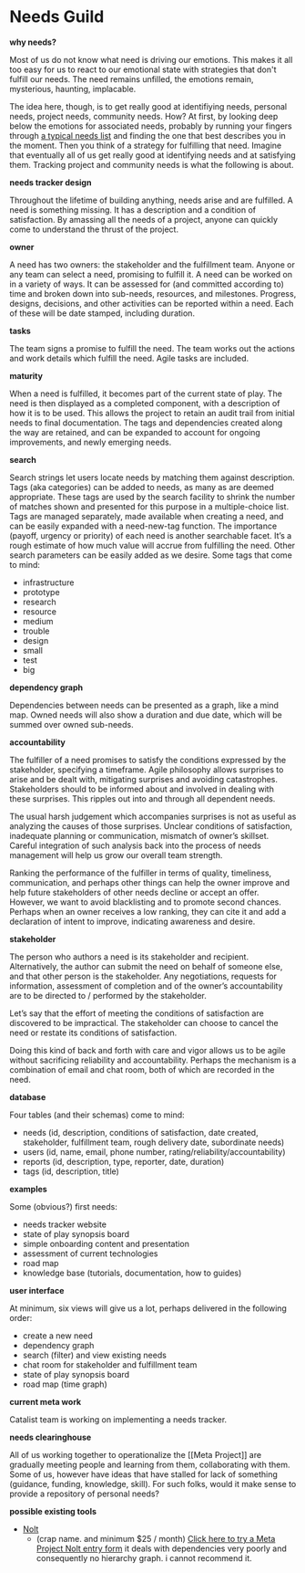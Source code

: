 # Needs Guild
**why needs?**

Most of us do not know what need is driving our emotions. This makes it all too easy for us to react to our emotional state with strategies that don't fulfill our needs. The need remains unfilled, the emotions remain, mysterious, haunting, implacable.

The idea here, though, is to get really good at identifiying needs, personal needs, project needs, community needs. How? At first, by looking deep below the emotions for associated needs, probably by running your fingers through [a typical needs list](https://www.cnvc.org/training/resource/needs-inventory) and finding the one that best describes you in the moment. Then you think of a strategy for fulfilling that need. Imagine that eventually all of us get really good at identifying needs and at satisfying them. Tracking project and community needs is what the following is about.

**needs tracker design**

Throughout the lifetime of building anything, needs arise and are fulfilled. A need is something missing. It has a description and a condition of satisfaction. By amassing all the needs of a project, anyone can quickly come to understand the thrust of the project.

**owner**

A need has two owners: the stakeholder and the fulfillment team. Anyone or any team can select a need, promising to fulfill it. A need can be worked on in a variety of ways. It can be assessed for (and committed according to) time and broken down into sub-needs, resources, and milestones. Progress, designs, decisions, and other activities can be reported within a need. Each of these will be date stamped, including duration.  

**tasks**

The team signs a promise to fulfill the need. The team works out the actions and work details which fulfill the need. Agile tasks are included.

**maturity**

When a need is fulfilled, it becomes part of the current state of play. The need is then displayed as a completed component, with a description of how it is to be used. This allows the project to retain an audit trail from initial needs to final documentation. The tags and dependencies created along the way are retained, and can be expanded to account for ongoing improvements, and newly emerging needs.  

**search**

Search strings let users locate needs by matching them against description. Tags (aka categories) can be added to needs, as many as are deemed appropriate. These tags are used by the search facility to shrink the number of matches shown and presented for this purpose in a multiple-choice list. Tags are managed separately, made available when creating a need, and can be easily expanded with a need-new-tag function. The importance (payoff, urgency or priority) of each need is another searchable facet. It’s a rough estimate of how much value will accrue from fulfilling the need. Other search parameters can be easily added as we desire. Some tags that come to mind:  

- infrastructure
- prototype
- research
- resource
- medium
- trouble
- design
- small
- test
- big  

**dependency graph**

Dependencies between needs can be presented as a graph, like a mind map. Owned needs will also show a duration and due date, which will be summed over owned sub-needs.

**accountability**

The fulfiller of a need promises to satisfy the conditions expressed by the stakeholder, specifying a timeframe. Agile philosophy allows surprises to arise and be dealt with, mitigating surprises and avoiding catastrophes. Stakeholders should to be informed about and involved in dealing with these surprises. This ripples out into and through all dependent needs.  

The usual harsh judgement which accompanies surprises is not as useful as analyzing the causes of those surprises. Unclear conditions of satisfaction, inadequate planning or communication, mismatch of owner’s skillset. Careful integration of such analysis back into the process of needs management will help us grow our overall team strength.  

Ranking the performance of the fulfiller in terms of quality, timeliness, communication, and perhaps other things can help the owner improve and help future stakeholders of other needs decline or accept an offer. However, we want to avoid blacklisting and to promote second chances. Perhaps when an owner receives a low ranking, they can cite it and add a declaration of intent to improve, indicating awareness and desire.

**stakeholder**

The person who authors a need is its stakeholder and recipient. Alternatively, the author can submit the need on behalf of someone else, and that other person is the stakeholder. Any negotiations, requests for information, assessment of completion and of the owner’s accountability are to be directed to / performed by the stakeholder.

Let’s say that the effort of meeting the conditions of satisfaction are discovered to be impractical. The stakeholder can choose to cancel the need or restate its conditions of satisfaction.

Doing this kind of back and forth with care and vigor allows us to be agile without sacrificing reliability and accountability. Perhaps the mechanism is a combination of email and chat room, both of which are recorded in the need.

**database**

Four tables (and their schemas) come to mind:

- needs (id, description, conditions of satisfaction, date created, stakeholder, fulfillment team, rough delivery date, subordinate needs)
- users (id, name, email, phone number, rating/reliability/accountability)
- reports (id, description, type, reporter, date, duration)
- tags (id, description, title)    

**examples**

Some (obvious?) first needs:  

- needs tracker website
- state of play synopsis board
- simple onboarding content and presentation
- assessment of current technologies
- road map
- knowledge base (tutorials, documentation, how to guides)

**user interface**

At minimum, six views will give us a lot, perhaps delivered in the following order:

- create a new need
- dependency graph
- search (filter) and view existing needs
- chat room for stakeholder and fulfillment team
- state of play synopsis board
- road map (time graph)

**current meta work**

Catalist team is working on implementing a needs tracker. 

**needs clearinghouse**

All of us working together to operationalize the [[Meta Project]] are gradually meeting people and learning from them, collaborating with them. Some of us, however have ideas that have stalled for lack of something (guidance, funding, knowledge, skill). For such folks, would it make sense to provide a repository of personal needs?

**possible existing tools**

- [Nolt](https://nolt.io/) 
	- (crap name. and minimum $25 / month) <a data-nolt="button" href="https://meta-project.nolt.io">Click here to try a Meta Project Nolt entry form</a><script async src="https://cdn.nolt.io/widgets.js"></script> it deals with dependencies very poorly and consequently no hierarchy graph. i cannot recommend it.
